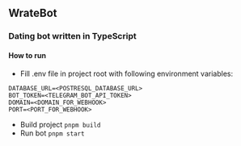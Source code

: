 ## WrateBot

### Dating bot written in TypeScript

#### How to run

- Fill .env file in project root with following environment variables:

```
DATABASE_URL=<POSTRESQL_DATABASE_URL>
BOT_TOKEN=<TELEGRAM_BOT_API_TOKEN>
DOMAIN=<DOMAIN_FOR_WEBHOOK>
PORT=<PORT_FOR_WEBHOOK>

```

- Build project `pnpm build`
- Run bot `pnpm start`

